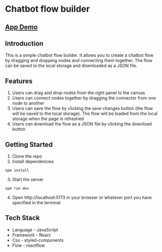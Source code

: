 # Chatbot flow builder

## [App Demo](https://arunpraba-bite-speed-fe-task.netlify.app/)

## Introduction

This is a simple chatbot flow builder. It allows you to create a chatbot flow by dragging and dropping nodes and connecting them together. The flow can be saved to the local storage and downloaded as a JSON file.

## Features

1. Users can drag and drop nodes from the right panel to the canvas
2. Users can connect nodes together by dragging the connector from one node to another
3. Users can save the flow by clicking the save changes button (the flow will be saved to the local storage). The flow will be loaded from the local storage when the page is refreshed
4. Users can download the flow as a JSON file by clicking the download button

## Getting Started

1. Clone the repo
2. Install dependencies

```
npm install
```

3. Start the server

```
npm run dev
```

4. Open http://localhost:5173 in your browser or whatever port you have specified in the terminal

## Tech Stack

- Language - JavaScript
- Framework - React
- Css - styled-components
- Flow - reactflow
